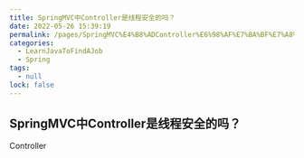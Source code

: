 ```yaml
---
title: SpringMVC中Controller是线程安全的吗？
date: 2022-05-26 15:39:19
permalink: /pages/SpringMVC%E4%B8%ADController%E6%98%AF%E7%BA%BF%E7%A8%8B%E5%AE%89%E5%85%A8%E7%9A%84%E5%90%97%EF%BC%9F
categories: 
  - LearnJavaToFindAJob
  - Spring
tags: 
  - null
lock: false
---
```

## SpringMVC中Controller是线程安全的吗？

Controller

